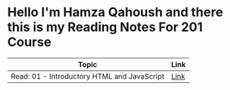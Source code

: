 # Hello  I'm Hamza Qahoush and there this is my Reading Notes For 201 Course 

| Topic      | Link |
| ---------- | ----------- |
|   Read: 01 - Introductory HTML and JavaScript|[Link](https://hamzaltuc.github.io/Reading_Notes-201/Class-01)|
